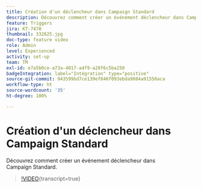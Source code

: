 ```yaml
---
title: Création d'un déclencheur dans Campaign Standard
description: Découvrez comment créer un événement déclencheur dans Campaign Standard.
feature: Triggers
jira: KT-7470
thumbnail: 332625.jpg
doc-type: feature video
role: Admin
level: Experienced
activity: set-up
team: TM
exl-id: e7a5b0ce-a73a-4017-a4f9-a28f6c5ba250
badgeIntegration: label="Intégration" type="positive"
source-git-commit: 943599bd7ce139ef846f093ebda9084a91550aca
workflow-type: ht
source-wordcount: '35'
ht-degree: 100%

---
```


# Création d&#39;un déclencheur dans Campaign Standard

Découvrez comment créer un événement déclencheur dans Campaign Standard.

>[!VIDEO](https://video.tv.adobe.com/v/332625?learn=on){transcript=true}

